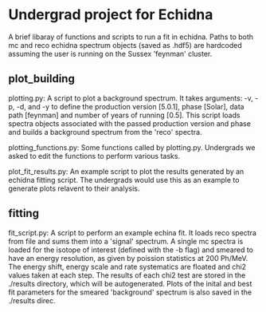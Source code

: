# Undergrad project for Echidna

A brief libaray of functions and scripts to run a fit in echidna. Paths to both mc and reco echidna spectrum objects
(saved as .hdf5) are hardcoded assuming the user is running on the Sussex 'feynman' cluster. 

## plot_building

plotting.py: A script to plot a background spectrum. It takes arguments: -v, -p, -d, and -y to define the production version
	     [5.0.1], phase [Solar], data path [feynman] and number of years of running [0.5]. This script loads spectra 
	     objects associated with the passed production version and phase and builds a background spectrum from the 'reco'
	     spectra. 

plotting_functions.py: Some functions called by plotting.py. Undergrads we asked to edit the functions to perform various tasks.

plot_fit_results.py: An example script to plot the results generated by an echidna fitting script. The undergrads would
		     use this as an example to generate plots relavent to their analysis.

## fitting

fit_script.py: A script to perform an example echina fit. It loads reco spectra from file and sums them into a 'signal' spectrum.
	       A single mc spectra is loaded for the isotope of interest (defined with the -b flag) and smeared to have an 
	       energy resolution, as given by poission statistics at 200 Ph/MeV. The energy shift, energy scale and rate 
	       systematics are floated and chi2 values taken at each step. The results of each chi2 test are stored in the
	       ./results directory, which will be autogenerated. Plots of the inital and best fit parameters for the smeared
	       'background' spectrum is also saved in the ./results direc.